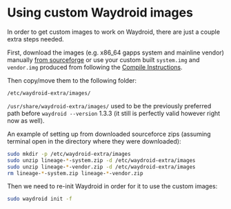 # Using custom Waydroid images

In order to get custom images to work on Waydroid, there are just a couple extra steps needed.

First, download the images (e.g. x86_64 gapps system and mainline vendor) manually [from sourceforge](https://sourceforge.net/projects/waydroid/files/images/) or use your custom built `system.img` and `vendor.img` produced from following the [Compile Instructions](../development/compile-waydroid-lineage-os-based-images.md#how-to-build).

Then copy/move them to the following folder:

```
/etc/waydroid-extra/images/
```

`/usr/share/waydroid-extra/images/` used to be the previously preferred path before `waydroid --version` 1.3.3 (it still is perfectly valid however right now as well).

An example of setting up from downloaded sourceforce zips (assuming terminal open in the directory where they were downloaded):

```sh
sudo mkdir -p /etc/waydroid-extra/images
sudo unzip lineage-*-system.zip -d /etc/waydroid-extra/images
sudo unzip lineage-*-vendor.zip -d /etc/waydroid-extra/images
rm lineage-*-system.zip lineage-*-vendor.zip
```

Then we need to re-init Waydroid in order for it to use the custom images:

```sh
sudo waydroid init -f
```
